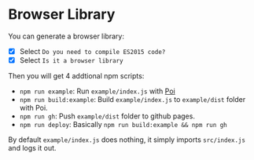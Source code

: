 # Browser Library

You can generate a browser library:

- [x] Select `Do you need to compile ES2015 code?`
- [x] Select `Is it a browser library`

Then you will get 4 addtional npm scripts:

- `npm run example`: Run `example/index.js` with [Poi](https://github.com/egoist/poi)
- `npm run build:example`: Build `example/index.js` to `example/dist` folder with Poi.
- `npm run gh`: Push `example/dist` folder to github pages.
- `npm run deploy`: Basically `npm run build:example && npm run gh`

By default `example/index.js` does nothing, it simply imports `src/index.js` and logs it out.
